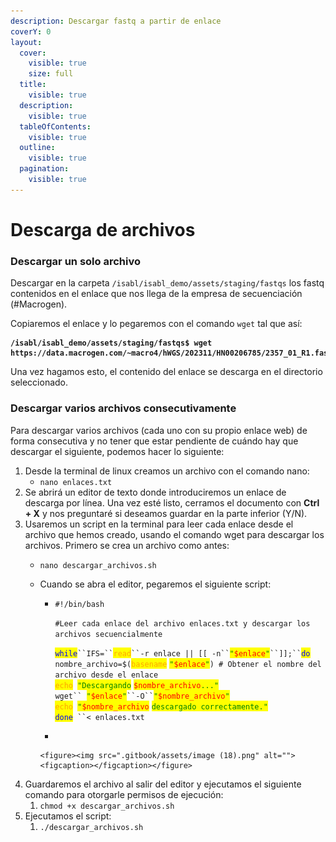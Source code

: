 ```yaml
---
description: Descargar fastq a partir de enlace
coverY: 0
layout:
  cover:
    visible: true
    size: full
  title:
    visible: true
  description:
    visible: true
  tableOfContents:
    visible: true
  outline:
    visible: true
  pagination:
    visible: true
---
```


# Descarga de archivos

### Descargar un solo archivo

Descargar en la carpeta `/isabl/isabl_demo/assets/staging/fastqs` los fastq contenidos en el enlace que nos llega de la empresa de secuenciación (#Macrogen).&#x20;

Copiaremos el enlace y lo pegaremos con el comando `wget` tal que así:

<pre data-overflow="wrap"><code><strong>/isabl/isabl_demo/assets/staging/fastqs$ wget https://data.macrogen.com/~macro4/hWGS/202311/HN00206785/2357_01_R1.fastq.gz
</strong></code></pre>

Una vez hagamos esto, el contenido del enlace se descarga en el directorio seleccionado.&#x20;



### Descargar varios archivos consecutivamente

Para descargar varios archivos (cada uno con su propio enlace web) de forma consecutiva y no tener que estar pendiente de cuándo hay que descargar el siguiente, podemos hacer lo siguiente:

1. Desde la terminal de linux creamos un archivo con el comando nano:
   * &#x20;`nano enlaces.txt`
2. Se abrirá un editor de texto donde introduciremos un enlace de descarga por línea. Una vez esté listo, cerramos el documento con **Ctrl + X** y nos preguntaré si deseamos guardar en la parte inferior (Y/N).
3. Usaremos un script en la terminal para leer cada enlace desde el archivo que hemos creado, usando el comando wget para descargar los archivos. Primero se crea un archivo  como antes:
   * `nano descargar_archivos.sh`
   * Cuando se abra el editor, pegaremos el siguiente script:
     *   `#!/bin/bash`

         `#Leer cada enlace del archivo enlaces.txt y descargar los archivos secuencialmente`

         <mark style="color:blue;">`while`</mark>` ``IFS=`` `<mark style="color:orange;">`read`</mark>` ``-r enlace || [[ -n`` `<mark style="color:green;">`"`</mark><mark style="color:red;">`$enlace`</mark><mark style="color:green;">`"`</mark>` ``]];`` `<mark style="color:blue;">`do`</mark> \
         &#x20;  `nombre_archivo=$(`<mark style="color:orange;">`basename`</mark> <mark style="color:green;">`"`</mark><mark style="color:red;">`$enlace`</mark><mark style="color:green;">`"`</mark>`) # Obtener el nombre del archivo desde el enlace` \
         &#x20;  <mark style="color:orange;">`echo`</mark>` `<mark style="color:green;">`"Descargando`</mark> <mark style="color:red;">`$nombre_archivo`</mark><mark style="color:green;">`..."`</mark> \
         &#x20;  `wget`` `<mark style="color:green;">`"`</mark><mark style="color:red;">`$enlace`</mark><mark style="color:green;">`"`</mark>` ``-O`` `<mark style="color:green;">`"`</mark><mark style="color:red;">`$nombre_archivo`</mark><mark style="color:green;">`"`</mark> \
         &#x20;  <mark style="color:orange;">`echo`</mark>` `<mark style="color:green;">`"`</mark><mark style="color:red;">`$nombre_archivo`</mark> <mark style="color:green;">`descargado correctamente."`</mark> \
         <mark style="color:blue;">`done`</mark>` ``< enlaces.txt`
     *

         <figure><img src=".gitbook/assets/image (18).png" alt=""><figcaption></figcaption></figure>
4. Guardaremos el archivo al salir del editor y ejecutamos el siguiente comando para otorgarle permisos de ejecución:&#x20;
   1. `chmod +x descargar_archivos.sh`
5. Ejecutamos el script:
   1. `./descargar_archivos.sh`
